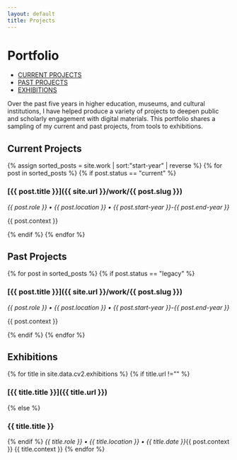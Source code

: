```yaml
---
layout: default
title: Projects
---
```

# Portfolio

<div class="tabsWrapper clear" id="t0">
<ul class="tabs">
    <li>
        <a href="#current-projects">CURRENT PROJECTS</a></li>
    <li>
        <a href="#past-projects">PAST PROJECTS</a></li>
      <li>
        <a href="#past-projects">EXHIBITIONS</a></li>
</ul>
</div>

Over the past five years in higher education, museums, and cultural institutions, I have helped produce a variety of projects to deepen public and scholarly engagement with digital materials. This portfolio shares a sampling of my current and past projects, from tools to exhibitions.

## Current Projects 

{% assign sorted_posts = site.work | sort:"start-year" | reverse %}
{% for post in sorted_posts %}
{% if post.status == "current" %}
### [{{ post.title }}]({{ site.url }}/work/{{ post.slug }}) 
*{{ post.role }} • {{ post.location }} • {{ post.start-year }}-{{ post.end-year }}*

{{ post.context }}


{% endif %}
{% endfor %}

## Past Projects

{% for post in sorted_posts %}
{% if post.status == "legacy" %}
### [{{ post.title }}]({{ site.url }}/work/{{ post.slug }}) 
*{{ post.role }} • {{ post.location }} • {{ post.start-year }}-{{ post.end-year }}*

{{ post.context }}

{% endif %}
{% endfor %}

## Exhibitions
<!-- Exhibitions-->
<div class="clear">

{% for title in site.data.cv2.exhibitions %}
{% if title.url !="" %}
### [{{ title.title }}]({{ title.url }}) 
{% else %}
### {{ title.title }} 
{% endif %}
*{{ title.role }} • {{ title.location }} • {{ title.date }}*{{ post.context }}
{{ title.context }}
{% endfor %}